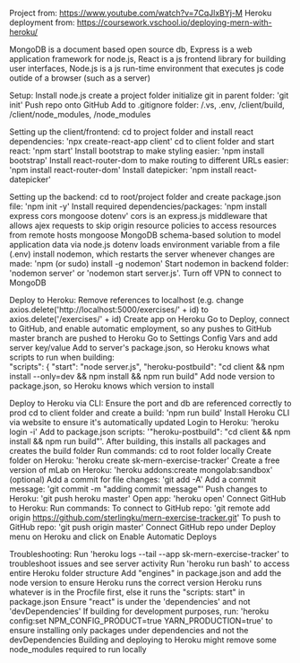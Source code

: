 Project from: https://www.youtube.com/watch?v=7CqJlxBYj-M
Heroku deployment from: https://coursework.vschool.io/deploying-mern-with-heroku/

MongoDB is a document based open source db,
Express is a web application framework for node.js,
React is a js frontend library for building user interfaces,
Node.js is a js run-time environment that executes js code outide of a browser (such as a server)

Setup:
	Install node.js
	create a project folder
	initialize git in parent folder: 'git init'
	Push repo onto GitHub
	Add to .gitignore folder: /.vs, .env, /client/build, /client/node_modules, /node_modules

Setting up the client/frontend:
	cd to project folder and install react dependencies: 'npx create-react-app client'
	cd to client folder and start react: 'npm start'
	Install bootstrap to make styling easier: 'npm install bootstrap'
	Install react-router-dom to make routing to different URLs easier: 'npm install react-router-dom'
	Install datepicker: 'npm install react-datepicker'

Setting up the backend:
	cd to root/project folder and create package.json file: 'npm init -y'
    Install required dependencies/packages: 'npm install express cors mongoose dotenv'
		cors is an express.js middleware that allows ajex requests to skip origin resource policies to access resources from remote hosts
		mongoose MongoDB schema-based solution to model application data via node.js
		dotenv loads environment variable from a file (.env)
		install nodemon, which restarts the server whenever changes are made: 'npm (or sudo) install -g nodemon'
    Start nodemon in backend folder: 'nodemon server' or 'nodemon start server.js'.  Turn off VPN to connect to MongoDB

Deploy to Heroku:
	Remove references to localhost (e.g. change axios.delete('http://localhost:5000/exercises/' + id) to axios.delete('/exercises/' + id)
	Create app on Heroku
	Go to Deploy, connect to GitHub, and enable automatic employment, so any pushes to GitHub master branch are pushed to Heroku
	Go to Settings Config Vars and add server key/value
	Add to server's package.json, so Heroku knows what scripts to run when building:     
		"scripts": {
			"start": "node server.js",
			"heroku-postbuild": "cd client && npm install --only=dev && npm install && npm run build" 
	Add node version to package.json, so Heroku knows which version to install


Deploy to Heroku via CLI:
	Ensure the port and db are referenced correctly to prod
	cd to client folder and create a build: 'npm run build'
	Install Heroku CLI via website to ensure it's automatically updated
	Login to Heroku: 'heroku login -i'
	Add to package.json scripts: '"heroku-postbuild": "cd client && npm install && npm run build"'.  After building, this installs all packages and creates the build folder
	Run commands:
		cd to root folder locally
		Create folder on Heroku: 'heroku create sk-mern-exercise-tracker'
		Create a free version of mLab on Heroku: 'heroku addons:create mongolab:sandbox' (optional)
		Add a commit for file changes: 'git add -A'
		Add a commit message: 'git commit -m "adding commit message"'
		Push changes to Heroku: 'git push heroku master'
		Open app: 'heroku open'
	Connect GitHub to Heroku:
		Run commands:
			To connect to GitHub repo: 'git remote add origin https://github.com/sterlingku/mern-exercise-tracker.git'
			To push to GitHub repo: 'git push origin master'
		Connect GitHub repo under Deploy menu on Heroku and click on Enable Automatic Deploys


Troubleshooting:
	Run 'heroku logs --tail --app sk-mern-exercise-tracker' to troubleshoot issues and see server activity
	Run 'heroku run bash' to access entire Heroku folder structure
	Add "engines" in package.json and add the node version to ensure Heroku runs the correct version
	Heroku runs whatever is in the Procfile first, else it runs the "scripts: start" in package.json
	Ensure "react" is under the 'dependencies' and not 'devDependencies'
	If building for development purposes, run: 'heroku config:set NPM_CONFIG_PRODUCT=true YARN_PRODUCTION=true' to ensure installing only packages under dependencies and not the devDependencies
	Building and deploying to Heroku might remove some node_modules required to run locally